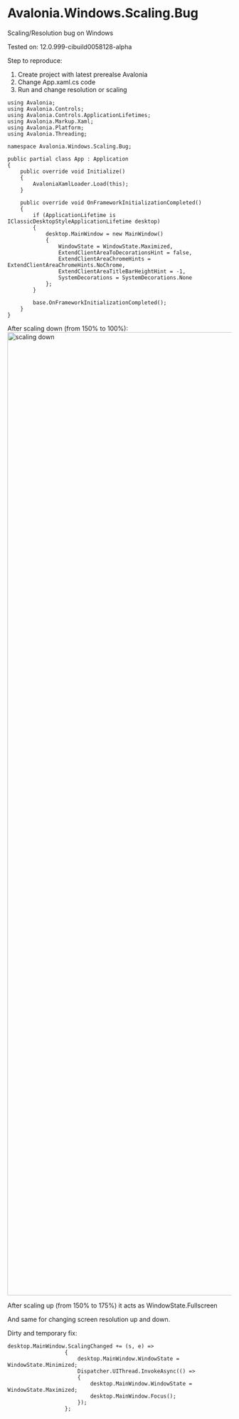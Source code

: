 # Avalonia.Windows.Scaling.Bug
Scaling/Resolution bug on Windows

Tested on:
12.0.999-cibuild0058128-alpha

Step to reproduce:
1. Create project with latest prerealse Avalonia
2. Change App.xaml.cs code
3. Run and change resolution or scaling

```
using Avalonia;
using Avalonia.Controls;
using Avalonia.Controls.ApplicationLifetimes;
using Avalonia.Markup.Xaml;
using Avalonia.Platform;
using Avalonia.Threading;

namespace Avalonia.Windows.Scaling.Bug;

public partial class App : Application
{
    public override void Initialize()
    {
        AvaloniaXamlLoader.Load(this);
    }

    public override void OnFrameworkInitializationCompleted()
    {
        if (ApplicationLifetime is IClassicDesktopStyleApplicationLifetime desktop)
        {
            desktop.MainWindow = new MainWindow()
            {
                WindowState = WindowState.Maximized,
                ExtendClientAreaToDecorationsHint = false,
                ExtendClientAreaChromeHints = ExtendClientAreaChromeHints.NoChrome,
                ExtendClientAreaTitleBarHeightHint = -1,
                SystemDecorations = SystemDecorations.None
            };
        }

        base.OnFrameworkInitializationCompleted();
    }
}
```

After scaling down (from 150% to 100%):
<img width="3838" height="2158" alt="scaling down" src="https://github.com/user-attachments/assets/930b9c48-3c8a-4771-9204-6362f2c92ccd" />

After scaling up (from 150% to 175%) it acts as WindowState.Fullscreen

And same for changing screen resolution up and down.

Dirty and temporary fix:
```
desktop.MainWindow.ScalingChanged += (s, e) =>
                  {
                      desktop.MainWindow.WindowState = WindowState.Minimized;
                      Dispatcher.UIThread.InvokeAsync(() =>
                      {
                          desktop.MainWindow.WindowState = WindowState.Maximized; 
                          desktop.MainWindow.Focus();
                      });
                  };
```
